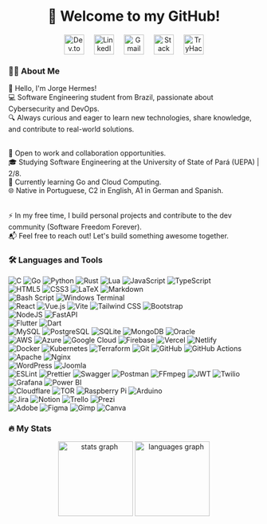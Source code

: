 <h1 align="center" style="text-decoration: none; border-bottom: none;">👋 Welcome to my GitHub!</h1>

<div align="center" style="display: flex; gap: 20px; justify-content: center; margin: 20px 0;">

  <!-- Dev.to (slug: dev-dot-to) -->
  <a href="https://dev.to/jhermesn" target="_blank" style="text-decoration: none;">
    <img
      src="https://cdn.simpleicons.org/dev-dot-to/0A0A0A/FFFFFF"
      alt="Dev.to"
      height="40"
    />
  </a>

  <!-- LinkedIn (slug: linkedin) -->
  <a href="https://linkedin.com/in/jhermesn/" target="_blank" style="text-decoration: none;">
    <img
      src="https://cdn.simpleicons.org/linkedin/0077B5/FFFFFF"
      alt="LinkedIn"
      height="40"
    />
  </a>

  <!-- Gmail (slug: gmail) -->
  <a href="mailto:jorgehermes@jhermesn.dev" target="_blank" style="text-decoration: none;">
    <img
      src="https://cdn.simpleicons.org/gmail/EA4335/FFFFFF"
      alt="Gmail"
      height="40"
    />
  </a>

  <!-- Stack Overflow (slug: stackoverflow) -->
  <a href="https://stackoverflow.com/users/18777403/jorge-hermes" target="_blank" style="text-decoration: none;">
    <img
      src="https://cdn.simpleicons.org/stackoverflow/FE7A16/FFFFFF"
      alt="Stack Overflow"
      height="40"
    />
  </a>

  <!-- TryHackMe (slug: tryhackme) -->
  <a href="https://tryhackme.com/p/jhermesn" target="_blank" style="text-decoration: none;">
    <img
      src="https://cdn.simpleicons.org/tryhackme/212C42/FFFFFF"
      alt="TryHackMe"
      height="40"
    />
  </a>

</div>



<h3 align="left">👩‍💻 About Me</h3>

<p align="left">
  👋 Hello, I'm Jorge Hermes!<br/>
  💻 Software Engineering student from Brazil, passionate about Cybersecurity and DevOps.<br/>
  🔍 Always curious and eager to learn new technologies, share knowledge, and contribute to real-world solutions.<br/><br/>

  🚀 Open to work and collaboration opportunities.<br/>
  🎓 Studying Software Engineering at the University of State of Pará (UEPA) | 2/8.<br/>
  🌱 Currently learning Go and Cloud Computing.<br/>
  🌐 Native in Portuguese, C2 in English, A1 in German and Spanish.<br/><br/>

  ⚡ In my free time, I build personal projects and contribute to the dev community (Software Freedom Forever).<br/>
  📬 Feel free to reach out! Let's build something awesome together.
</p>


<h3 align="left">🛠 Languages and Tools</h3>

<div align="left">

  <!-- ======================== -->
  <!-- PROGRAMMING LANGUAGES -->
  <!-- ======================== -->
  <!-- C -->
  <img src="https://img.shields.io/badge/c-%2300599C.svg?style=flat-square&logo=c&logoColor=white" alt="C" />
  <!-- Go -->
  <img src="https://img.shields.io/badge/go-%2300ADD8.svg?style=flat-square&logo=go&logoColor=white" alt="Go" />
  <!-- Python -->
  <img src="https://img.shields.io/badge/python-3670A0?style=flat-square&logo=python&logoColor=ffdd54" alt="Python" />
  <!-- Rust -->
  <img src="https://img.shields.io/badge/rust-%23000000.svg?style=flat-square&logo=rust&logoColor=white" alt="Rust" />
  <!-- Lua -->
  <img src="https://img.shields.io/badge/lua-%232C2D72.svg?style=flat-square&logo=lua&logoColor=white" alt="Lua" />
  <!-- JavaScript -->
  <img src="https://img.shields.io/badge/javascript-%23323330.svg?style=flat-square&logo=javascript&logoColor=%23F7DF1E" alt="JavaScript" />
  <!-- TypeScript -->
  <img src="https://img.shields.io/badge/typescript-%23007ACC.svg?style=flat-square&logo=typescript&logoColor=white" alt="TypeScript" />

  <br/>

  <!-- ======================== -->
  <!-- WEB & MARKUP LANGUAGES -->
  <!-- ======================== -->
  <!-- HTML5 -->
  <img src="https://img.shields.io/badge/html5-%23E34F26.svg?style=flat-square&logo=html5&logoColor=white" alt="HTML5" />
  <!-- CSS3 -->
  <img src="https://img.shields.io/badge/css3-%231572B6.svg?style=flat-square&logo=css3&logoColor=white" alt="CSS3" />
  <!-- LaTeX -->
  <img src="https://img.shields.io/badge/latex-%23008080.svg?style=flat-square&logo=latex&logoColor=white" alt="LaTeX" />
  <!-- Markdown -->
  <img src="https://img.shields.io/badge/markdown-%23000000.svg?style=flat-square&logo=markdown&logoColor=white" alt="Markdown" />

  <br/>

  <!-- ======================== -->
  <!-- SCRIPTING & CLI TOOLS  -->
  <!-- ======================== -->
  <!-- Bash -->
  <img src="https://img.shields.io/badge/bash_script-%23121011.svg?style=flat-square&logo=gnu-bash&logoColor=white" alt="Bash Script" />
  <!-- Windows Terminal -->
  <img src="https://img.shields.io/badge/Windows%20Terminal-%234D4D4D.svg?style=flat-square&logo=windows-terminal&logoColor=white" alt="Windows Terminal" />

  <br/>

  <!-- ======================== -->
  <!-- FRONTEND FRAMEWORKS     -->
  <!-- ======================== -->
  <!-- React -->
  <img src="https://img.shields.io/badge/react-%2320232a.svg?style=flat-square&logo=react&logoColor=%2361DAFB" alt="React" />
  <!-- Vue.js -->
  <img src="https://img.shields.io/badge/vue.js-%2335495e.svg?style=flat-square&logo=vuedotjs&logoColor=%234FC08D" alt="Vue.js" />
  <!-- Vite -->
  <img src="https://img.shields.io/badge/vite-%23646CFF.svg?style=flat-square&logo=vite&logoColor=white" alt="Vite" />
  <!-- Tailwind CSS -->
  <img src="https://img.shields.io/badge/tailwindcss-%2338B2AC.svg?style=flat-square&logo=tailwind-css&logoColor=white" alt="Tailwind CSS" />
  <!-- Bootstrap -->
  <img src="https://img.shields.io/badge/bootstrap-%238511FA.svg?style=flat-square&logo=bootstrap&logoColor=white" alt="Bootstrap" />

  <br/>

  <!-- ======================== -->
  <!-- BACKEND FRAMEWORKS      -->
  <!-- ======================== -->
  <!-- NodeJS -->
  <img src="https://img.shields.io/badge/node.js-6DA55F?style=flat-square&logo=node.js&logoColor=white" alt="NodeJS" />
  <!-- FastAPI -->
  <img src="https://img.shields.io/badge/FastAPI-005571?style=flat-square&logo=fastapi&logoColor=white" alt="FastAPI" />

  <br/>

  <!-- ======================== -->
  <!-- MOBILE DEVELOPMENT      -->
  <!-- ======================== -->
  <!-- Flutter -->
  <img src="https://img.shields.io/badge/Flutter-%2302569B.svg?style=flat-square&logo=Flutter&logoColor=white" alt="Flutter" />
  <!-- Dart -->
  <img src="https://img.shields.io/badge/dart-%230175C2.svg?style=flat-square&logo=dart&logoColor=white" alt="Dart" />

  <br/>

  <!-- ======================== -->
  <!-- DATABASES               -->
  <!-- ======================== -->
  <!-- MySQL -->
  <img src="https://img.shields.io/badge/mysql-4479A1.svg?style=flat-square&logo=mysql&logoColor=white" alt="MySQL" />
  <!-- PostgreSQL -->
  <img src="https://img.shields.io/badge/postgres-%23316192.svg?style=flat-square&logo=postgresql&logoColor=white" alt="PostgreSQL" />
  <!-- SQLite -->
  <img src="https://img.shields.io/badge/sqlite-%2307405e.svg?style=flat-square&logo=sqlite&logoColor=white" alt="SQLite" />
  <!-- MongoDB -->
  <img src="https://img.shields.io/badge/MongoDB-%234ea94b.svg?style=flat-square&logo=mongodb&logoColor=white" alt="MongoDB" />
  <!-- Oracle -->
  <img src="https://img.shields.io/badge/Oracle-F80000?style=flat-square&logo=oracle&logoColor=white" alt="Oracle" />

  <br/>

  <!-- ======================== -->
  <!-- CLOUD & HOSTING         -->
  <!-- ======================== -->
  <!-- AWS -->
  <img src="https://img.shields.io/badge/AWS-%23FF9900.svg?style=flat-square&logo=amazon-aws&logoColor=white" alt="AWS" />
  <!-- Azure -->
  <img src="https://img.shields.io/badge/azure-%230072C6.svg?style=flat-square&logo=microsoftazure&logoColor=white" alt="Azure" />
  <!-- Google Cloud -->
  <img src="https://img.shields.io/badge/GoogleCloud-%234285F4.svg?style=flat-square&logo=google-cloud&logoColor=white" alt="Google Cloud" />
  <!-- Firebase -->
  <img src="https://img.shields.io/badge/firebase-%23039BE5.svg?style=flat-square&logo=firebase&logoColor=white" alt="Firebase" />
  <!-- Vercel -->
  <img src="https://img.shields.io/badge/vercel-%23000000.svg?style=flat-square&logo=vercel&logoColor=white" alt="Vercel" />
  <!-- Netlify -->
  <img src="https://img.shields.io/badge/netlify-%23000000.svg?style=flat-square&logo=netlify&logoColor=#00C7B7" alt="Netlify" />

  <br/>

  <!-- ======================== -->
  <!-- DEVOPS & CI/CD          -->
  <!-- ======================== -->
  <!-- Docker -->
  <img src="https://img.shields.io/badge/docker-%230db7ed.svg?style=flat-square&logo=docker&logoColor=white" alt="Docker" />
  <!-- Kubernetes -->
  <img src="https://img.shields.io/badge/kubernetes-%23326ce5.svg?style=flat-square&logo=kubernetes&logoColor=white" alt="Kubernetes" />
  <!-- Terraform -->
  <img src="https://img.shields.io/badge/terraform-%235835CC.svg?style=flat-square&logo=terraform&logoColor=white" alt="Terraform" />
  <!-- Git -->
  <img src="https://img.shields.io/badge/git-%23F05033.svg?style=flat-square&logo=git&logoColor=white" alt="Git" />
  <!-- GitHub -->
  <img src="https://img.shields.io/badge/github-%23121011.svg?style=flat-square&logo=github&logoColor=white" alt="GitHub" />
  <!-- GitHub Actions -->
  <img src="https://img.shields.io/badge/github%20actions-%232671E5.svg?style=flat-square&logo=githubactions&logoColor=white" alt="GitHub Actions" />

  <br/>

  <!-- ======================== -->
  <!-- WEB SERVERS             -->
  <!-- ======================== -->
  <!-- Apache -->
  <img src="https://img.shields.io/badge/apache-%23D42029.svg?style=flat-square&logo=apache&logoColor=white" alt="Apache" />
  <!-- Nginx -->
  <img src="https://img.shields.io/badge/nginx-%23009639.svg?style=flat-square&logo=nginx&logoColor=white" alt="Nginx" />

  <br/>

  <!-- ======================== -->
  <!-- CMS & BUILDERS          -->
  <!-- ======================== -->
  <!-- WordPress -->
  <img src="https://img.shields.io/badge/WordPress-%23117AC9.svg?style=flat-square&logo=WordPress&logoColor=white" alt="WordPress" />
  <!-- Joomla -->
  <img src="https://img.shields.io/badge/joomla-%235091CD.svg?style=flat-square&logo=joomla&logoColor=white" alt="Joomla" />

  <br/>

  <!-- ======================== -->
  <!-- CODE QUALITY & UTILs    -->
  <!-- ======================== -->
  <!-- ESLint -->
  <img src="https://img.shields.io/badge/ESLint-4B3263?style=flat-square&logo=eslint&logoColor=white" alt="ESLint" />
  <!-- Prettier -->
  <img src="https://img.shields.io/badge/prettier-%23F7B93E.svg?style=flat-square&logo=prettier&logoColor=black" alt="Prettier" />
  <!-- Swagger -->
  <img src="https://img.shields.io/badge/-Swagger-%23Clojure?style=flat-square&logo=swagger&logoColor=white" alt="Swagger" />
  <!-- Postman -->
  <img src="https://img.shields.io/badge/Postman-FF6C37?style=flat-square&logo=postman&logoColor=white" alt="Postman" />
  <!-- FFmpeg -->
  <img src="https://shields.io/badge/FFmpeg-%23171717.svg?logo=ffmpeg&style=flat-square&labelColor=171717&logoColor=5cb85c" alt="FFmpeg" />
  <!-- JWT -->
  <img src="https://img.shields.io/badge/JWT-black?style=flat-square&logo=JSON%20web%20tokens" alt="JWT" />
  <!-- Twilio -->
  <img src="https://img.shields.io/badge/Twilio-F22F46?style=flat-square&logo=Twilio&logoColor=white" alt="Twilio" />

  <br/>

  <!-- ======================== -->
  <!-- MONITORING & ANALYTICS  -->
  <!-- ======================== -->
  <!-- Grafana -->
  <img src="https://img.shields.io/badge/grafana-%23F46800.svg?style=flat-square&logo=grafana&logoColor=white" alt="Grafana" />
  <!-- Power BI -->
  <img src="https://img.shields.io/badge/power_bi-F2C811?style=flat-square&logo=powerbi&logoColor=black" alt="Power BI" />

  <br/>

  <!-- ======================== -->
  <!-- INFRA & SECURITY        -->
  <!-- ======================== -->
  <!-- Cloudflare -->
  <img src="https://img.shields.io/badge/Cloudflare-F38020?style=flat-square&logo=Cloudflare&logoColor=white" alt="Cloudflare" />
  <!-- TOR -->
  <img src="https://img.shields.io/badge/tor-%237E4798.svg?style=flat-square&logo=tor-project&logoColor=white" alt="TOR" />
  <!-- Raspberry Pi -->
  <img src="https://img.shields.io/badge/-Raspberry_Pi-C51A4A?style=flat-square&logo=Raspberry-Pi&logoColor=white" alt="Raspberry Pi" />
  <!-- Arduino -->
  <img src="https://img.shields.io/badge/-Arduino-00979D?style=flat-square&logo=Arduino&logoColor=white" alt="Arduino" />

  <br/>

  <!-- ======================== -->
  <!-- PROJECT MGMT & COLLAB   -->
  <!-- ======================== -->
  <!-- Jira -->
  <img src="https://img.shields.io/badge/jira-%230A0FFF.svg?style=flat-square&logo=jira&logoColor=white" alt="Jira" />
  <!-- Notion -->
  <img src="https://img.shields.io/badge/Notion-%23000000.svg?style=flat-square&logo=notion&logoColor=white" alt="Notion" />
  <!-- Trello -->
  <img src="https://img.shields.io/badge/Trello-%23026AA7.svg?style=flat-square&logo=Trello&logoColor=white" alt="Trello" />
  <!-- Prezi -->
  <img src="https://img.shields.io/badge/Prezi-%23000000.svg?style=flat-square&logo=Prezi&logoColor=white" alt="Prezi" />

  <br/>

  <!-- ======================== -->
  <!-- DESIGN & MEDIA          -->
  <!-- ======================== -->
  <!-- Adobe -->
  <img src="https://img.shields.io/badge/adobe-%23FF0000.svg?style=flat-square&logo=adobe&logoColor=white" alt="Adobe" />
  <!-- Figma -->
  <img src="https://img.shields.io/badge/figma-%23F24E1E.svg?style=flat-square&logo=figma&logoColor=white" alt="Figma" />
  <!-- GIMP -->
  <img src="https://img.shields.io/badge/Gimp-657D8B?style=flat-square&logo=gimp&logoColor=FFFFFF" alt="Gimp" />
  <!-- Canva -->
  <img src="https://img.shields.io/badge/Canva-%2300C4CC.svg?style=flat-square&logo=Canva&logoColor=white" alt="Canva" />

</div>


<h3 align="left">🔥 My Stats</h3>

<div align="center">
  <img
    src="https://github-readme-stats.vercel.app/api?username=jhermesn&hide_title=true&show_icons=true&include_all_commits=true&count_private=true&theme=dark&locale=en&hide_border=true&order=1"
    height="150"
    alt="stats graph"
  />
  <img
    src="https://github-readme-stats.vercel.app/api/top-langs?username=jhermesn&locale=en&hide_title=true&layout=compact&card_width=320&langs_count=8&theme=dark&hide_border=true&order=2"
    height="150"
    alt="languages graph"
  />
</div>
